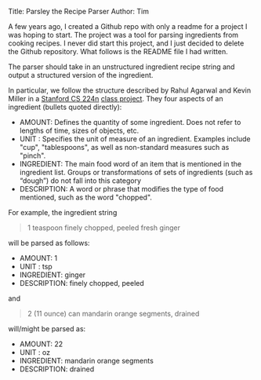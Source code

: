 Title: Parsley the Recipe Parser
Author: Tim

A few years ago, I created a Github repo with only a readme for a project I was hoping to start. The project was a tool for parsing ingredients from cooking recipes. I never did start this project, and I just decided to delete the Github repository. What follows is the README file I had written.

The parser should take in an unstructured ingredient recipe string and output a structured version of the ingredient.

In particular, we follow the structure described by Rahul Agarwal and Kevin Miller in a [Stanford CS 224n](http://class.stanford.edu/cs224n/Fall2012) [class project](http://nlp.stanford.edu/courses/cs224n/2011/reports/rahul1-kjmiller.pdf).
They four aspects of an ingredient (bullets quoted directly):
* AMOUNT: Defines the quantity of some ingredient. Does not refer to lengths of time, sizes of 
objects, etc.
* UNIT : Specifies the unit of measure of an ingredient. Examples include "cup", "tablespoons", as 
well as non-standard measures such as "pinch".
* INGREDIENT: The main food word of an item that is mentioned in the ingredient list. Groups or 
transformations of sets of ingredients (such as “dough”) do not fall into this category
* DESCRIPTION: A word or phrase that modifies the type of food mentioned, such as the word 
"chopped".

For example, the ingredient string

> 1 teaspoon finely chopped, peeled fresh ginger

will be parsed as follows:

* AMOUNT: 1
* UNIT : tsp
* INGREDIENT: ginger
* DESCRIPTION: finely chopped, peeled

and 

> 2 (11 ounce) can mandarin orange segments, drained

will/might be parsed as:

* AMOUNT: 22
* UNIT : oz
* INGREDIENT: mandarin orange segments
* DESCRIPTION: drained
